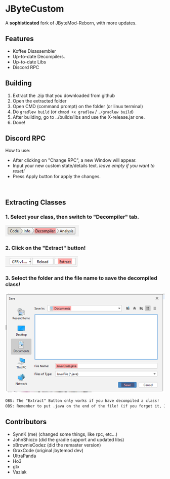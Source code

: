 # JByteCustom
A **sophisticated** fork of JByteMod-Reborn, with more updates. 

## Features
- Koffee Disassembler
- Up-to-date Decompilers.
- Up-to-date Libs
- Discord RPC

## Building
1. Extract the .zip that you downloaded from github
2. Open the extracted folder
3. Open CMD (command prompt) on the folder (or linux terminal)
4. Do `gradlew build` (or `chmod +x gradlew` / `./gradlew build`)
5. After building, go to ../builds/libs and use the X-release.jar one.
6. Done!

## Discord RPC
How to use:
- After clicking on "Change RPC", a new Window will appear.
- Input your new custom state/details text. *leave empty if you want to reset!*<br>
- Press Apply button for apply the changes.
<br>

## Extracting Classes
### 1. Select your class, then switch to "Decompiler" tab.
![](step%201.png)

### 2. Click on the "Extract" button!
![](step%202.png)

### 3. Select the folder and the file name to save the decompiled class!
![](step%203.png)

```txt
OBS: The "Extract" Button only works if you have decompiled a class!
OBS: Remember to put .java on the end of the file! (if you forget it, JByteCustom will do it for you!)
```

## Contributors
- SynnK (me) (changed some things, like rpc, etc...)
- JohnShiozo (did the gradle support and updated libs)
- xBrownieCodez (did the remaster version)
- GraxCode (original jbytemod dev)
- UltraPanda
- Ho3
- gtx
- Vaziak

